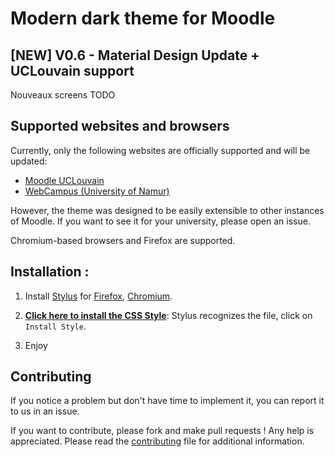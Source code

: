 # Modern dark theme for Moodle

## [NEW] V0.6 - Material Design Update + UCLouvain support

Nouveaux screens TODO

## Supported websites and browsers

Currently, only the following websites are officially supported and will be updated:

- [Moodle UCLouvain](https://moodle.uclouvain.be)
- [WebCampus (University of Namur)](https://webcampus.unamur.be/)

However, the theme was designed to be easily extensible to other instances of Moodle. If you want to see it for your university, please open an issue.

Chromium-based browsers and Firefox are supported.

## Installation :

1. Install [Stylus](https://add0n.com/stylus.html) for [Firefox](https://addons.mozilla.org/en-US/firefox/addon/styl-us/), [Chromium](https://chrome.google.com/webstore/detail/stylus/clngdbkpkpeebahjckkjfobafhncgmne).

2. [**Click here to install the CSS Style**](https://raw.githubusercontent.com/martin-danhier/webcampus-dark-theme/master/dark_webcampus.user.css): Stylus recognizes the file, click on `Install Style`.

3. Enjoy

## Contributing

If you notice a problem but don't have time to implement it, you can report it to us in an issue.

If you want to contribute, please fork and make pull requests ! Any help is appreciated.
Please read the [contributing](CONTRIBUTING.md) file for additional information.

